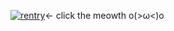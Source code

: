 [![rentry](https://gifs4crds.carrd.co/assets/images/gallery02/5b6489ed.gif?vca07fc73a)](https://rentry.co/pperfectcrimetrio)<- click the meowth 	o(>ω<)o
